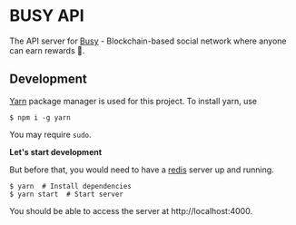 # BUSY API

The API server for [Busy](https://busy.org/) - Blockchain-based social network where anyone can earn rewards :rocket:.

## Development

[Yarn](https://yarnpkg.com/) package manager is used for this project. To install yarn, use

```shell
$ npm i -g yarn
```

You may require `sudo`.

**Let's start development**

But before that, you would need to have a [redis](https://redis.io/) server up and running.

```shell
$ yarn  # Install dependencies
$ yarn start  # Start server
```

You should be able to access the server at http://localhost:4000.
